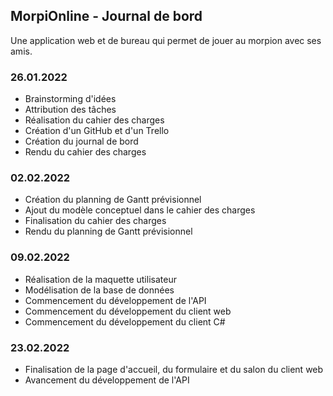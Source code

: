 ## MorpiOnline - Journal de bord
Une application web et de bureau qui permet de jouer au morpion avec ses amis.

### 26.01.2022
* Brainstorming d'idées
* Attribution des tâches
* Réalisation du cahier des charges
* Création d'un GitHub et d'un Trello
* Création du journal de bord
* Rendu du cahier des charges

### 02.02.2022
* Création du planning de Gantt prévisionnel
* Ajout du modèle conceptuel dans le cahier des charges
* Finalisation du cahier des charges
* Rendu du planning de Gantt prévisionnel

### 09.02.2022
* Réalisation de la maquette utilisateur
* Modélisation de la base de données
* Commencement du développement de l'API
* Commencement du développement du client web
* Commencement du développement du client C#

### 23.02.2022
* Finalisation de la page d'accueil, du formulaire et du salon du client web
* Avancement du développement de l'API